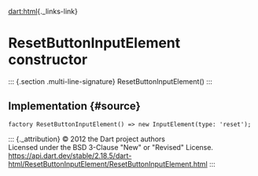 [dart:html](../../dart-html/dart-html-library){._links-link}

ResetButtonInputElement constructor
===================================

::: {.section .multi-line-signature}
ResetButtonInputElement()
:::

Implementation {#source}
--------------

``` {.language-dart data-language="dart"}
factory ResetButtonInputElement() => new InputElement(type: 'reset');
```

::: {._attribution}
© 2012 the Dart project authors\
Licensed under the BSD 3-Clause \"New\" or \"Revised\" License.\
<https://api.dart.dev/stable/2.18.5/dart-html/ResetButtonInputElement/ResetButtonInputElement.html>
:::
